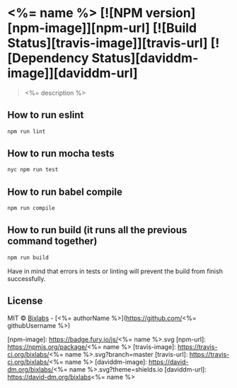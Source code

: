 # <%= name %> [![NPM version][npm-image]][npm-url] [![Build Status][travis-image]][travis-url] [![Dependency Status][daviddm-image]][daviddm-url]
> <%= description %>

## How to run eslint

```bash
npm run lint
```

## How to run mocha tests

```bash
nyc npm run test
```

## How to run babel compile
```bash
npm run compile
```

## How to run build (it runs all the previous command together)
```bash
npm run build
```

Have in mind that errors in tests or linting will prevent the build from finish successfully.

## License

MIT © [Bixlabs](www.bixlabs.com) - [<%= authorName %>](https://github.com/<%= githubUsername %>)


[npm-image]: https://badge.fury.io/js/<%= name %>.svg
[npm-url]: https://npmjs.org/package/<%= name %>
[travis-image]: https://travis-ci.org/bixlabs/<%= name %>.svg?branch=master
[travis-url]: https://travis-ci.org/bixlabs/<%= name %>
[daviddm-image]: https://david-dm.org/bixlabs/<%= name %>.svg?theme=shields.io
[daviddm-url]: https://david-dm.org/bixlabs<%= name %>

